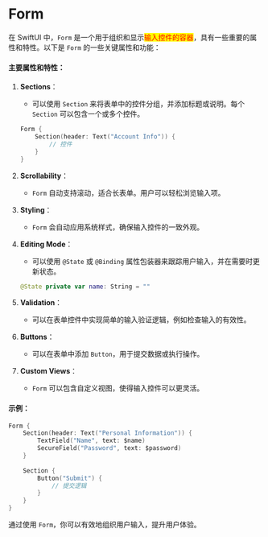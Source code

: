 # Form

在 SwiftUI 中，`Form` 是一个用于组织和显示<mark style="color:red;">输入控件的容器</mark>，具有一些重要的属性和特性。以下是 `Form` 的一些关键属性和功能：

#### 主要属性和特性：

1.  **Sections**：

    * 可以使用 `Section` 来将表单中的控件分组，并添加标题或说明。每个 `Section` 可以包含一个或多个控件。

    ```swift
    Form {
        Section(header: Text("Account Info")) {
            // 控件
        }
    }
    ```
2. **Scrollability**：
   * `Form` 自动支持滚动，适合长表单。用户可以轻松浏览输入项。
3. **Styling**：
   * `Form` 会自动应用系统样式，确保输入控件的一致外观。
4.  **Editing Mode**：

    * 可以使用 `@State` 或 `@Binding` 属性包装器来跟踪用户输入，并在需要时更新状态。

    ```swift
    @State private var name: String = ""
    ```
5. **Validation**：
   * 可以在表单控件中实现简单的输入验证逻辑，例如检查输入的有效性。
6. **Buttons**：
   * 可以在表单中添加 `Button`，用于提交数据或执行操作。
7. **Custom Views**：
   * `Form` 可以包含自定义视图，使得输入控件可以更灵活。

#### 示例：

```swift
Form {
    Section(header: Text("Personal Information")) {
        TextField("Name", text: $name)
        SecureField("Password", text: $password)
    }
    
    Section {
        Button("Submit") {
            // 提交逻辑
        }
    }
}
```

通过使用 `Form`，你可以有效地组织用户输入，提升用户体验。
